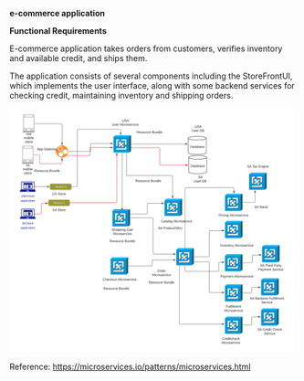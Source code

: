 <b>e-commerce application</b><br>

<b>Functional Requirements</b><br>
  
E-commerce application takes orders from customers, verifies inventory and available credit, and ships them. <br>

The application consists of several components including the StoreFrontUI, which implements the user interface, along with some backend services for checking credit, maintaining inventory and shipping orders. 

<img src="https://github.com/rjanapa/rjanapa/blob/main/DesignEcommerceInternationalization.png" width="500" length="500"> <br>
  
Reference: https://microservices.io/patterns/microservices.html


